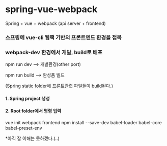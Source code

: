# spring-vue-webpack

Spring + vue + webpack (api server + frontend)

### 스프링에 vue-cli 웹팩 기반의 프론트엔드 환경을 접목
### webpack-dev 환경에서 개발, build로 배포 

npm run dev --> 개발환경(other port)

npm run build --> 완성품 빌드

(Spring static folder에 프론트관련 파일들이 build된다.)



#### 1. Spring project 생성
#### 2. Root folder에서 명령 입력
vue init webpack frontend
npm install --save-dev babel-loader babel-core babel-preset-env

*아직 잘 이해는 못하겠다.(..)

